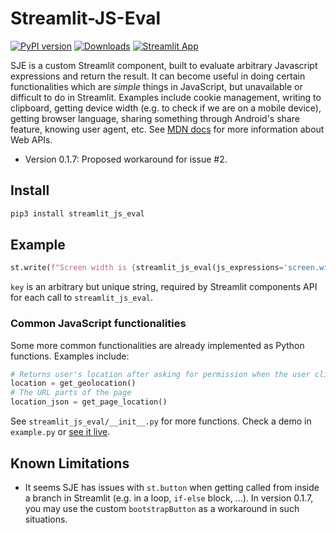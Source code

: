 # Streamlit-JS-Eval

[![PyPI version](https://badge.fury.io/py/streamlit_js_eval.svg?service=github)](https://badge.fury.io/py/streamlit_js_eval) [![Downloads](https://static.pepy.tech/badge/streamlit-js-eval?service=github)](https://static.pepy.tech/badge/streamlit-js-eval)
[![Streamlit App](https://static.streamlit.io/badges/streamlit_badge_black_white.svg)]([https://share.streamlit.io/streamlit/corp/main](https://aghasemi-streamlit-js-eval-example-yleu91.streamlitapp.com/))


SJE is a custom Streamlit component, built to evaluate arbitrary Javascript expressions and return the result. It can become useful in doing certain functionalities which are _simple_ things in JavaScript, but unavailable or difficult to do in Streamlit. Examples include cookie management, writing to clipboard, getting device width (e.g. to check if we are on a mobile device), getting browser language, sharing something through Android's share feature, knowing user agent, etc. See [MDN docs](https://developer.mozilla.org/en-US/docs/Web/API) for more information about Web APIs. 

- Version 0.1.7: Proposed workaround for issue #2.


## Install

```python
pip3 install streamlit_js_eval
```

## Example

```python
st.write(f"Screen width is {streamlit_js_eval(js_expressions='screen.width', key = 'SCR')}")
```
`key` is an arbitrary but unique string, required by Streamlit components API for each call to `streamlit_js_eval`.

### Common JavaScript functionalities

Some more common functionalities are already implemented as Python functions. Examples include:

```python
# Returns user's location after asking for permission when the user clicks the generated link with the given text
location = get_geolocation()
# The URL parts of the page
location_json = get_page_location()
```

See `streamlit_js_eval/__init__.py` for more functions. Check a demo in `example.py` or [see it live](https://aghasemi-streamlit-js-eval-example-yleu91.streamlitapp.com/).

## Known Limitations

- It seems SJE has issues with `st.button` when getting called from inside a branch in Streamlit (e.g. in a loop, `if-else` block, ...). In version 0.1.7, you may use the custom `bootstrapButton` as a workaround in such situations.
